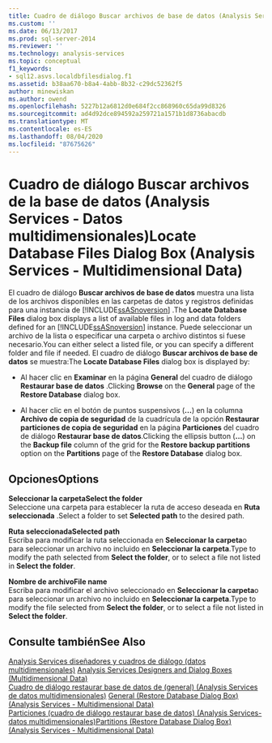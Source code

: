 ```yaml
---
title: Cuadro de diálogo Buscar archivos de base de datos (Analysis Services-datos multidimensionales) | Microsoft Docs
ms.custom: ''
ms.date: 06/13/2017
ms.prod: sql-server-2014
ms.reviewer: ''
ms.technology: analysis-services
ms.topic: conceptual
f1_keywords:
- sql12.asvs.localdbfilesdialog.f1
ms.assetid: b38aa670-b8a4-4abb-8b32-c29dc52362f5
author: minewiskan
ms.author: owend
ms.openlocfilehash: 5227b12a6812d0e684f2cc868960c65da99d8326
ms.sourcegitcommit: ad4d92dce894592a259721a1571b1d8736abacdb
ms.translationtype: MT
ms.contentlocale: es-ES
ms.lasthandoff: 08/04/2020
ms.locfileid: "87675626"
---
```

# <a name="locate-database-files-dialog-box-analysis-services---multidimensional-data"></a><span data-ttu-id="03efd-102">Cuadro de diálogo Buscar archivos de la base de datos (Analysis Services - Datos multidimensionales)</span><span class="sxs-lookup"><span data-stu-id="03efd-102">Locate Database Files Dialog Box (Analysis Services - Multidimensional Data)</span></span>
  <span data-ttu-id="03efd-103">El cuadro de diálogo **Buscar archivos de base de datos** muestra una lista de los archivos disponibles en las carpetas de datos y registros definidas para una instancia de [!INCLUDE[ssASnoversion](../includes/ssasnoversion-md.md)] .</span><span class="sxs-lookup"><span data-stu-id="03efd-103">The **Locate Database Files** dialog box displays a list of available files in log and data folders defined for an [!INCLUDE[ssASnoversion](../includes/ssasnoversion-md.md)] instance.</span></span> <span data-ttu-id="03efd-104">Puede seleccionar un archivo de la lista o especificar una carpeta o archivo distintos si fuese necesario.</span><span class="sxs-lookup"><span data-stu-id="03efd-104">You can either select a listed file, or you can specify a different folder and file if needed.</span></span> <span data-ttu-id="03efd-105">El cuadro de diálogo **Buscar archivos de base de datos** se muestra:</span><span class="sxs-lookup"><span data-stu-id="03efd-105">The **Locate Database Files** dialog box is displayed by:</span></span>  
  
-   <span data-ttu-id="03efd-106">Al hacer clic en **Examinar** en la página **General** del cuadro de diálogo **Restaurar base de datos** .</span><span class="sxs-lookup"><span data-stu-id="03efd-106">Clicking **Browse** on the **General** page of the **Restore Database** dialog box.</span></span>  
  
-   <span data-ttu-id="03efd-107">Al hacer clic en el botón de puntos suspensivos (**...**) en la columna **Archivo de copia de seguridad** de la cuadrícula de la opción **Restaurar particiones de copia de seguridad** en la página **Particiones** del cuadro de diálogo **Restaurar base de datos**.</span><span class="sxs-lookup"><span data-stu-id="03efd-107">Clicking the ellipsis button (**...**) on the **Backup file** column of the grid for the **Restore backup partitions** option on the **Partitions** page of the **Restore Database** dialog box.</span></span>  
  
## <a name="options"></a><span data-ttu-id="03efd-108">Opciones</span><span class="sxs-lookup"><span data-stu-id="03efd-108">Options</span></span>  
 <span data-ttu-id="03efd-109">**Seleccionar la carpeta**</span><span class="sxs-lookup"><span data-stu-id="03efd-109">**Select the folder**</span></span>  
 <span data-ttu-id="03efd-110">Seleccione una carpeta para establecer la ruta de acceso deseada en **Ruta seleccionada** .</span><span class="sxs-lookup"><span data-stu-id="03efd-110">Select a folder to set **Selected path** to the desired path.</span></span>  
  
 <span data-ttu-id="03efd-111">**Ruta seleccionada**</span><span class="sxs-lookup"><span data-stu-id="03efd-111">**Selected path**</span></span>  
 <span data-ttu-id="03efd-112">Escriba para modificar la ruta seleccionada en **Seleccionar la carpeta**o para seleccionar un archivo no incluido en **Seleccionar la carpeta**.</span><span class="sxs-lookup"><span data-stu-id="03efd-112">Type to modify the path selected from **Select the folder**, or to select a file not listed in **Select the folder**.</span></span>  
  
 <span data-ttu-id="03efd-113">**Nombre de archivo**</span><span class="sxs-lookup"><span data-stu-id="03efd-113">**File name**</span></span>  
 <span data-ttu-id="03efd-114">Escriba para modificar el archivo seleccionado en **Seleccionar la carpeta**o para seleccionar un archivo no incluido en **Seleccionar la carpeta**.</span><span class="sxs-lookup"><span data-stu-id="03efd-114">Type to modify the file selected from **Select the folder**, or to select a file not listed in **Select the folder**.</span></span>  
  
## <a name="see-also"></a><span data-ttu-id="03efd-115">Consulte también</span><span class="sxs-lookup"><span data-stu-id="03efd-115">See Also</span></span>  
 <span data-ttu-id="03efd-116">[Analysis Services diseñadores y cuadros de diálogo &#40;datos multidimensionales&#41;](analysis-services-designers-and-dialog-boxes-multidimensional-data.md) </span><span class="sxs-lookup"><span data-stu-id="03efd-116">[Analysis Services Designers and Dialog Boxes &#40;Multidimensional Data&#41;](analysis-services-designers-and-dialog-boxes-multidimensional-data.md) </span></span>  
 <span data-ttu-id="03efd-117">[Cuadro de diálogo restaurar base de datos de &#40;general&#41; &#40;Analysis Services de datos multidimensionales&#41;](general-restore-database-dialog-box-analysis-services-multidimensional-data.md) </span><span class="sxs-lookup"><span data-stu-id="03efd-117">[General &#40;Restore Database Dialog Box&#41; &#40;Analysis Services - Multidimensional Data&#41;](general-restore-database-dialog-box-analysis-services-multidimensional-data.md) </span></span>  
 [<span data-ttu-id="03efd-118">Particiones &#40;cuadro de diálogo restaurar base de datos&#41; &#40;Analysis Services-datos multidimensionales&#41;</span><span class="sxs-lookup"><span data-stu-id="03efd-118">Partitions &#40;Restore Database Dialog Box&#41; &#40;Analysis Services - Multidimensional Data&#41;</span></span>](partitions-restore-database-dialog-box-analysis-services-multidimensional-data.md)  
  
  

